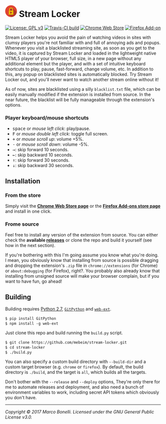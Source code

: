 ![Logo][logo-img] Stream Locker
===============================

[![License: GPL v3][license-img]][license-link]
[![Travis-CI build][travis-img]][travis-link]
[![Chrome Web Store][chrome-img]][chrome-link]
[![Firefox Add-on][firefox-img]][firefox-link]

Stream Locker helps you avoid the pain of watching videos in sites with clumsy players you're not familiar with and full of annoying ads and popups. Whenever you visit a blacklisted streaming site, as soon as you get to the video, it is captured by Stream Locker and loaded in the lightweight native HTML5 player of your browser, full size, in a new page without any additional element but the player, and with a set of intuitive keyboard shortcuts to play, pause, fast-forward, change volume, etc. In addition to this, any popup on blacklisted sites is automatically blocked. Try Stream Locker out, and you'll never want to watch another stream online without it!

As of now, sites are blacklisted using a silly `blacklist.txt` file, which can be easily manually modified if the extension is installed from source. In the near future, the blacklist will be fully manageable through the extension's options.

### Player keyboard/mouse shortcuts

 - <kbd>space</kbd> or *mouse left click*: play/pause.
 - <kbd>F</kbd> or *mouse double left click*: toggle full screen.
 - <kbd>+</kbd> or *mouse scroll up*: volume +5%.
 - <kbd>-</kbd> or *mouse scroll down*: volume -5%.
 - <kbd>→</kbd>: skip forward 10 seconds.
 - <kbd>←</kbd>: skip backward 10 seconds.
 - <kbd>↑</kbd>: skip forward 30 seconds.
 - <kbd>↓</kbd>: skip backward 30 seconds.

Installation
------------

### From the store

Simply visit the **[Chrome Web Store page][chrome-link]** or the **[Firefox Add-ons store page][firefox-link]** and install in one click.

### Frome source

Feel free to install any version of the extension from source. You can either check the **available [releases][1]** or clone the repo and build it yourself (see how in the next section).

If you're bothering with this I'm going assume you know what you're doing. I mean, you obviously know that installing from source is possible dragging and dropping the extension's `.zip` file in `chrome://extensions` (for Chrome) or `about:debugging` (for Firefox), right?. You probably also already know that installing from unsigned source will make your browser complain, but if you want to have fun, go ahead!

Building
--------

Building requires [Python 2.7][2], [`GitPython`][3] and [`web-ext`][4].

	$ pip install GitPython
	$ npm install -g web-ext

Just clone this repo and build running the `build.py` script.

	$ git clone https://github.com/mebeim/stream-locker.git
	$ cd stream-locker
	$ ./build.py

You can also specify a custom build directory with `--build-dir` and a custom target browser (e.g. `chrome` or `firefox`). By default, the build directory is `./build`, and the target is `all`, which builds all the targets.

Don't bother with the `--release` and `--deploy` options, They're only there for me to automate releases and deployment, and also need a bunch of environment variables to work, including secret API tokens which obviously you don't have.

------------------------------------------------------------------------------------------

*Copyright &copy; 2017 Marco Bonelli. Licensed under the GNU General Public License v3.0.*

 [1]: https://github.com/mebeim/stream-locker/releases
 [2]: https://www.python.org/
 [3]: https://github.com/gitpython-developers/GitPython
 [4]: https://github.com/mozilla/web-ext

 [logo-img]:     https://github.com/mebeim/stream-locker/raw/master/images/icons/38.png
 [license-img]:  https://img.shields.io/badge/License-GPL%20v3-blue.svg
 [license-link]: https://www.gnu.org/licenses/gpl-3.0
 [travis-img]:   https://travis-ci.com/mebeim/stream-locker.svg?branch=master
 [travis-link]:  https://travis-ci.com/mebeim/stream-locker
 [chrome-img]:   https://img.shields.io/chrome-web-store/v/dendgcjgnbappncfobbbocpkcahhkajm.svg
 [chrome-link]:  https://chrome.google.com/webstore/detail/stream-locker/dendgcjgnbappncfobbbocpkcahhkajm
 [firefox-img]:  https://img.shields.io/amo/v/stream-locker.svg
 [firefox-link]: https://addons.mozilla.org/en-US/firefox/addon/stream-locker/
